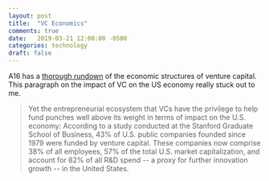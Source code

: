 ```yaml
---
layout: post
title:  "VC Economics"
comments: true
date:   2019-03-21 12:00:00 -0500
categories: technology
draft: false
---
```


A16 has a [thorough rundown](https://a16z.com/2016/09/11/vc-economics/) of the economic structures of venture capital. This paragraph on the impact of VC on the US economy really stuck out to me.

> Yet the entrepreneurial ecosystem that VCs have the privilege to help fund punches well above its weight in terms of impact on the U.S. economy: According to a study conducted at the Stanford Graduate School of Business, 43% of U.S. public companies founded since 1979 were funded by venture capital. These companies now comprise 38% of all employees, 57% of the total U.S. market capitalization, and account for 82% of all R&D spend -- a proxy for further innovation growth -- in the United States.
